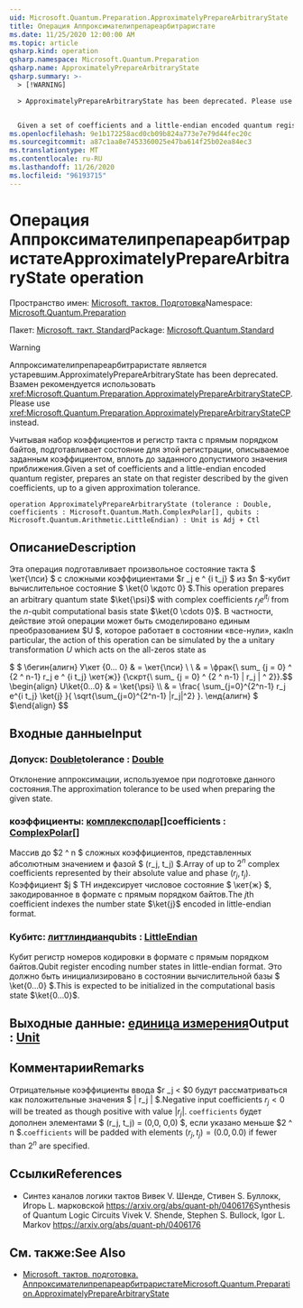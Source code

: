 ```yaml
---
uid: Microsoft.Quantum.Preparation.ApproximatelyPrepareArbitraryState
title: Операция Аппроксимателипрепареарбитраристате
ms.date: 11/25/2020 12:00:00 AM
ms.topic: article
qsharp.kind: operation
qsharp.namespace: Microsoft.Quantum.Preparation
qsharp.name: ApproximatelyPrepareArbitraryState
qsharp.summary: >-
  > [!WARNING]

  > ApproximatelyPrepareArbitraryState has been deprecated. Please use <xref:Microsoft.Quantum.Preparation.ApproximatelyPrepareArbitraryStateCP> instead.


  Given a set of coefficients and a little-endian encoded quantum register, prepares an state on that register described by the given coefficients, up to a given approximation tolerance.
ms.openlocfilehash: 9e1b172258acd0cb09b824a773e7e79d44fec20c
ms.sourcegitcommit: a87c1aa8e7453360025e47ba614f25b02ea84ec3
ms.translationtype: MT
ms.contentlocale: ru-RU
ms.lasthandoff: 11/26/2020
ms.locfileid: "96193715"
---
```

# <a name="approximatelypreparearbitrarystate-operation"></a><span data-ttu-id="ac370-102">Операция Аппроксимателипрепареарбитраристате</span><span class="sxs-lookup"><span data-stu-id="ac370-102">ApproximatelyPrepareArbitraryState operation</span></span>

<span data-ttu-id="ac370-103">Пространство имен: [Microsoft. тактов. Подготовка](xref:Microsoft.Quantum.Preparation)</span><span class="sxs-lookup"><span data-stu-id="ac370-103">Namespace: [Microsoft.Quantum.Preparation](xref:Microsoft.Quantum.Preparation)</span></span>

<span data-ttu-id="ac370-104">Пакет: [Microsoft. такт. Standard](https://nuget.org/packages/Microsoft.Quantum.Standard)</span><span class="sxs-lookup"><span data-stu-id="ac370-104">Package: [Microsoft.Quantum.Standard](https://nuget.org/packages/Microsoft.Quantum.Standard)</span></span>


> [!WARNING]
> <span data-ttu-id="ac370-105">Аппроксимателипрепареарбитраристате является устаревшим.</span><span class="sxs-lookup"><span data-stu-id="ac370-105">ApproximatelyPrepareArbitraryState has been deprecated.</span></span> <span data-ttu-id="ac370-106">Взамен рекомендуется использовать <xref:Microsoft.Quantum.Preparation.ApproximatelyPrepareArbitraryStateCP>.</span><span class="sxs-lookup"><span data-stu-id="ac370-106">Please use <xref:Microsoft.Quantum.Preparation.ApproximatelyPrepareArbitraryStateCP> instead.</span></span>

<span data-ttu-id="ac370-107">Учитывая набор коэффициентов и регистр такта с прямым порядком байтов, подготавливает состояние для этой регистрации, описываемое заданным коэффициентом, вплоть до заданного допустимого значения приближения.</span><span class="sxs-lookup"><span data-stu-id="ac370-107">Given a set of coefficients and a little-endian encoded quantum register, prepares an state on that register described by the given coefficients, up to a given approximation tolerance.</span></span>

```qsharp
operation ApproximatelyPrepareArbitraryState (tolerance : Double, coefficients : Microsoft.Quantum.Math.ComplexPolar[], qubits : Microsoft.Quantum.Arithmetic.LittleEndian) : Unit is Adj + Ctl
```


## <a name="description"></a><span data-ttu-id="ac370-108">Описание</span><span class="sxs-lookup"><span data-stu-id="ac370-108">Description</span></span>

<span data-ttu-id="ac370-109">Эта операция подготавливает произвольное состояние такта $ \кет{\пси} $ с сложными коэффициентами $r _j e ^ {i t_j} $ из $n $-кубит вычислительное состояние $ \ket{0 \кдотс 0} $.</span><span class="sxs-lookup"><span data-stu-id="ac370-109">This operation prepares an arbitrary quantum state $\ket{\psi}$ with complex coefficients $r_j e^{i t_j}$ from the $n$-qubit computational basis state $\ket{0 \cdots 0}$.</span></span>
<span data-ttu-id="ac370-110">В частности, действие этой операции может быть смоделировано единым преобразованием $U $, которое работает в состоянии «все-нули», как</span><span class="sxs-lookup"><span data-stu-id="ac370-110">In particular, the action of this operation can be simulated by the a unitary transformation $U$ which acts on the all-zeros state as</span></span>

<span data-ttu-id="ac370-111">$ $ \бегин{алигн} У\кет {0... 0} & = \кет{\пси} \\ \\ & = \фрак{\ sum_ {j = 0} ^ {2 ^ n-1} r_j e ^ {i t_j} \кет{ж}} {\скрт{\ sum_ {j = 0} ^ {2 ^ n-1} | r_j | ^ 2}}.</span><span class="sxs-lookup"><span data-stu-id="ac370-111">$$ \begin{align} U\ket{0...0} & = \ket{\psi} \\\\ & = \frac{ \sum_{j=0}^{2^n-1} r_j e^{i t_j} \ket{j} }{ \sqrt{\sum_{j=0}^{2^n-1} |r_j|^2} }.</span></span>
<span data-ttu-id="ac370-112">\енд{алигн} $ $</span><span class="sxs-lookup"><span data-stu-id="ac370-112">\end{align} $$</span></span>

## <a name="input"></a><span data-ttu-id="ac370-113">Входные данные</span><span class="sxs-lookup"><span data-stu-id="ac370-113">Input</span></span>

### <a name="tolerance--double"></a><span data-ttu-id="ac370-114">Допуск: [Double](xref:microsoft.quantum.lang-ref.double)</span><span class="sxs-lookup"><span data-stu-id="ac370-114">tolerance : [Double](xref:microsoft.quantum.lang-ref.double)</span></span>

<span data-ttu-id="ac370-115">Отклонение аппроксимации, используемое при подготовке данного состояния.</span><span class="sxs-lookup"><span data-stu-id="ac370-115">The approximation tolerance to be used when preparing the given state.</span></span>


### <a name="coefficients--complexpolar"></a><span data-ttu-id="ac370-116">коэффициенты: [комплексполар](xref:Microsoft.Quantum.Math.ComplexPolar)[]</span><span class="sxs-lookup"><span data-stu-id="ac370-116">coefficients : [ComplexPolar](xref:Microsoft.Quantum.Math.ComplexPolar)[]</span></span>

<span data-ttu-id="ac370-117">Массив до $2 ^ n $ сложных коэффициентов, представленных абсолютным значением и фазой $ (r_j, t_j) $.</span><span class="sxs-lookup"><span data-stu-id="ac370-117">Array of up to $2^n$ complex coefficients represented by their absolute value and phase $(r_j, t_j)$.</span></span> <span data-ttu-id="ac370-118">Коэффициент $j $ TH индексирует числовое состояние $ \кет{ж} $, закодированное в формате с прямым порядком байтов.</span><span class="sxs-lookup"><span data-stu-id="ac370-118">The $j$th coefficient indexes the number state $\ket{j}$ encoded in little-endian format.</span></span>


### <a name="qubits--littleendian"></a><span data-ttu-id="ac370-119">Кубитс: [литтлиндиан](xref:Microsoft.Quantum.Arithmetic.LittleEndian)</span><span class="sxs-lookup"><span data-stu-id="ac370-119">qubits : [LittleEndian](xref:Microsoft.Quantum.Arithmetic.LittleEndian)</span></span>

<span data-ttu-id="ac370-120">Кубит регистр номеров кодировки в формате с прямым порядком байтов.</span><span class="sxs-lookup"><span data-stu-id="ac370-120">Qubit register encoding number states in little-endian format.</span></span> <span data-ttu-id="ac370-121">Это должно быть инициализировано в состоянии вычислительной базы $ \ket{0...0} $.</span><span class="sxs-lookup"><span data-stu-id="ac370-121">This is expected to be initialized in the computational basis state $\ket{0...0}$.</span></span>



## <a name="output--unit"></a><span data-ttu-id="ac370-122">Выходные данные: [единица измерения](xref:microsoft.quantum.lang-ref.unit)</span><span class="sxs-lookup"><span data-stu-id="ac370-122">Output : [Unit](xref:microsoft.quantum.lang-ref.unit)</span></span>



## <a name="remarks"></a><span data-ttu-id="ac370-123">Комментарии</span><span class="sxs-lookup"><span data-stu-id="ac370-123">Remarks</span></span>

<span data-ttu-id="ac370-124">Отрицательные коэффициенты ввода $r _j < $0 будут рассматриваться как положительные значения $ | r_j | $.</span><span class="sxs-lookup"><span data-stu-id="ac370-124">Negative input coefficients $r_j < 0$ will be treated as though positive with value $|r_j|$.</span></span> <span data-ttu-id="ac370-125">`coefficients` будет дополнен элементами $ (r_j, t_j) = (0,0, 0,0) $, если указано меньше $2 ^ n $.</span><span class="sxs-lookup"><span data-stu-id="ac370-125">`coefficients` will be padded with elements $(r_j, t_j) = (0.0, 0.0)$ if fewer than $2^n$ are specified.</span></span>

## <a name="references"></a><span data-ttu-id="ac370-126">Ссылки</span><span class="sxs-lookup"><span data-stu-id="ac370-126">References</span></span>

- <span data-ttu-id="ac370-127">Синтез каналов логики тактов Вивек V. Шенде, Стивен S. Буллокк, Игорь L. марковской https://arxiv.org/abs/quant-ph/0406176</span><span class="sxs-lookup"><span data-stu-id="ac370-127">Synthesis of Quantum Logic Circuits Vivek V. Shende, Stephen S. Bullock, Igor L. Markov https://arxiv.org/abs/quant-ph/0406176</span></span>

## <a name="see-also"></a><span data-ttu-id="ac370-128">См. также:</span><span class="sxs-lookup"><span data-stu-id="ac370-128">See Also</span></span>

- [<span data-ttu-id="ac370-129">Microsoft. тактов. подготовка. Аппроксимателипрепареарбитраристате</span><span class="sxs-lookup"><span data-stu-id="ac370-129">Microsoft.Quantum.Preparation.ApproximatelyPrepareArbitraryState</span></span>](xref:Microsoft.Quantum.Preparation.ApproximatelyPrepareArbitraryState)